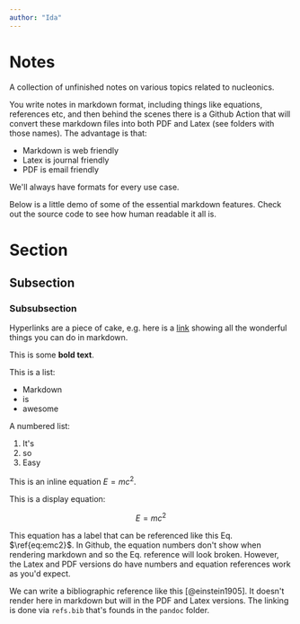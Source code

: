 ```yaml
---
author: "Ida"
---
```


# Notes

A collection of unfinished notes on various topics related to nucleonics.

You write notes in markdown format, including things like equations, references etc, and then behind the scenes there is a Github Action that will convert these markdown files into both PDF and Latex (see folders with those names). The advantage is that:

- Markdown is web friendly
- Latex is journal friendly
- PDF is email friendly

We'll always have formats for every use case.

Below is a little demo of some of the essential markdown features. Check out the source code to see how human readable it all is.

# Section

## Subsection

### Subsubsection

Hyperlinks are a piece of cake, e.g. here is a [link](https://www.markdownguide.org/basic-syntax/) showing all the wonderful things you can do in markdown.

This is some **bold text**.

This is a list:

- Markdown
- is
- awesome 

A numbered list:

1. It's 
2. so
3. Easy

This is an inline equation $E=mc^2$.

This is a display equation:

$$
E = mc^2
\label{eq:emc2}
$$

This equation has a label that can be referenced like this Eq. $\ref{eq:emc2}$. In Github, the equation numbers don't show when rendering markdown and so the Eq. reference will look broken. However, the Latex and PDF versions do have numbers and equation references work as you'd expect.

We can write a bibliographic reference like this [@einstein1905]. It doesn't render here in markdown but will in the PDF and Latex versions. The linking is done via `refs.bib` that's founds in the `pandoc` folder.

